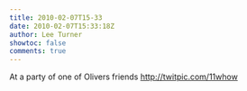 ```yaml
---
title: 2010-02-07T15-33
date: 2010-02-07T15:33:18Z
author: Lee Turner
showtoc: false
comments: true
---
```


At a party of one of Olivers friends  http://twitpic.com/11whow

